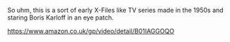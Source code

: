 So uhm, this is a sort of early X-Files like TV series made in the 1950s and staring Boris Karloff in an eye patch.

https://www.amazon.co.uk/gp/video/detail/B01IAGGOQO